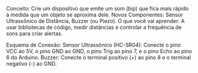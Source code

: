 Conceito: Crie um dispositivo que emite um som (bip) que fica mais rápido à medida que um objeto se aproxima dele.
Novos Componentes: Sensor Ultrassônico de Distância, Buzzer (ou Piezo).
O que você vai aprender: A usar bibliotecas de código, medir distâncias e controlar a frequência de sons para criar alertas.

Esquema de Conexão:
Sensor Ultrassônico (HC-SR04): Conecte o pino VCC ao 5V, o pino GND ao GND, o pino Trig ao pino 7, e o pino Echo ao pino 6 do
Arduino.
Buzzer: Conecte o terminal positivo (+) ao pino 8 e o terminal negativo (-) ao GND.